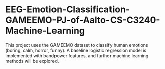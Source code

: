 # EEG-Emotion-Classification-GAMEEMO-PJ-of-Aalto-CS-C3240-Machine-Learning
This project uses the GAMEEMO dataset to classify human emotions (boring, calm, horror, funny). A baseline logistic regression model is implemented with bandpower features, and further machine learning methods will be explored.
